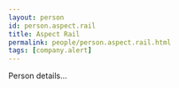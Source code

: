 ```yaml
---
layout: person
id: person.aspect.rail
title: Aspect Rail
permalink: people/person.aspect.rail.html
tags: [company.alert]
---
```


Person details...
